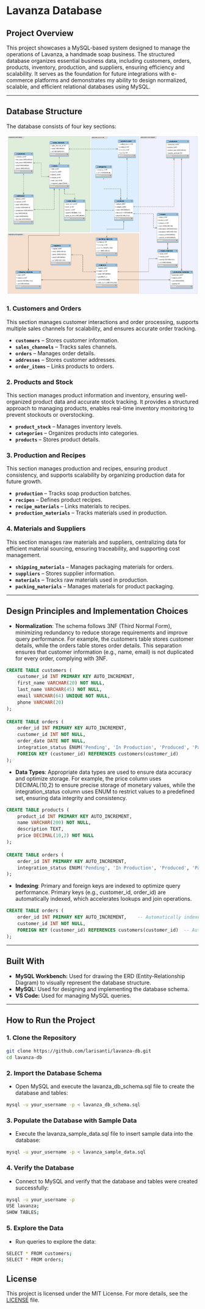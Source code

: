 # Lavanza Database

## Project Overview

This project showcases a MySQL-based system designed to manage the operations of Lavanza, a handmade soap business. The structured database organizes essential business data, including customers, orders, products, inventory, production, and suppliers, ensuring efficiency and scalability. It serves as the foundation for future integrations with e-commerce platforms and demonstrates my ability to design normalized, scalable, and efficient relational databases using MySQL.

---

## Database Structure

The database consists of four key sections:

![The database consists of four key sections.](ERD/lavanza-ERD-sections.png)

### 1. Customers and Orders
This section manages customer interactions and order processing, supports multiple sales channels for scalability, and ensures accurate order tracking.
- **`customers`** – Stores customer information.
- **`sales_channels`** – Tracks sales channels.
- **`orders`** – Manages order details.
- **`addresses`** – Stores customer addresses.
- **`order_items`** – Links products to orders.

### 2. Products and Stock
This section manages product information and inventory, ensuring well-organized product data and accurate stock tracking. It provides a structured approach to managing products, enables real-time inventory monitoring to prevent stockouts or overstocking.
- **`product_stock`** – Manages inventory levels.
- **`categories`** – Organizes products into categories.
- **`products`** – Stores product details.

### 3. Production and Recipes
This section manages production and recipes, ensuring product consistency, and supports scalability by organizing production data for future growth.
- **`production`** – Tracks soap production batches.
- **`recipes`** – Defines product recipes.
- **`recipe_materials`** – Links materials to recipes.
- **`production_materials`** – Tracks materials used in production.

### 4. Materials and Suppliers
This section manages raw materials and suppliers, centralizing data for efficient material sourcing, ensuring traceability, and supporting cost management.
- **`shipping_materials`** – Manages packaging materials for orders.
- **`suppliers`** – Stores supplier information.
- **`materials`** – Tracks raw materials used in production.
- **`packing_materials`** – Manages materials for product packaging.

---

## Design Principles and Implementation Choices

- **Normalization**: The schema follows 3NF (Third Normal Form), minimizing redundancy to reduce storage requirements and improve query performance. For example, the customers table stores customer details, while the orders table stores order details. This separation ensures that customer information (e.g., name, email) is not duplicated for every order, complying with 3NF.

```sql
CREATE TABLE customers (
    customer_id INT PRIMARY KEY AUTO_INCREMENT,
    first_name VARCHAR(20) NOT NULL,
    last_name VARCHAR(45) NOT NULL,
    email VARCHAR(64) UNIQUE NOT NULL,
    phone VARCHAR(20)
);

CREATE TABLE orders (
    order_id INT PRIMARY KEY AUTO_INCREMENT,
    customer_id INT NOT NULL,
    order_date DATE NOT NULL,
    integration_status ENUM('Pending', 'In Production', 'Produced', 'Packed', 'Shipped', 'Delivered', 'Cancelled') DEFAULT 'Pending',
    FOREIGN KEY (customer_id) REFERENCES customers(customer_id)
);
```

- **Data Types**: Appropriate data types are used to ensure data accuracy and optimize storage. For example, the price column uses DECIMAL(10,2) to ensure precise storage of monetary values, while the integration_status column uses ENUM to restrict values to a predefined set, ensuring data integrity and consistency.

```sql
CREATE TABLE products (
    product_id INT PRIMARY KEY AUTO_INCREMENT,
    name VARCHAR(200) NOT NULL,
    description TEXT,
    price DECIMAL(10,2) NOT NULL
);

CREATE TABLE orders (
    order_id INT PRIMARY KEY AUTO_INCREMENT,
    integration_status ENUM('Pending', 'In Production', 'Produced', 'Packed', 'Shipped', 'Delivered', 'Cancelled') DEFAULT 'Pending'
);
```

- **Indexing**: Primary and foreign keys are indexed to optimize query performance. Primary keys (e.g., customer_id, order_id) are automatically indexed, which accelerates lookups and join operations.

```sql
CREATE TABLE orders (
    order_id INT PRIMARY KEY AUTO_INCREMENT,    -- Automatically indexed
    customer_id INT NOT NULL,
    FOREIGN KEY (customer_id) REFERENCES customers(customer_id)  -- Automatically indexed
);
```

---

## Built With

- **MySQL Workbench:** Used for drawing the ERD (Entity-Relationship Diagram) to visually represent the database structure.
- **MySQL:** Used for designing and implementing the database schema.
- **VS Code:** Used for managing MySQL queries.

---

## How to Run the Project

### 1. Clone the Repository
```bash
git clone https://github.com/larisanti/lavanza-db.git
cd lavanza-db
```

### 2. Import the Database Schema
- Open MySQL and execute the lavanza_db_schema.sql file to create the database and tables:
```bash
mysql -u your_username -p < lavanza_db_schema.sql
``` 

### 3. Populate the Database with Sample Data
- Execute the lavanza_sample_data.sql file to insert sample data into the database:
```bash
mysql -u your_username -p < lavanza_sample_data.sql
```
### 4. Verify the Database
- Connect to MySQL and verify that the database and tables were created successfully:
```bash
mysql -u your_username -p
USE lavanza;
SHOW TABLES;
```

### 5. Explore the Data
- Run queries to explore the data:
```bash
SELECT * FROM customers;
SELECT * FROM orders;
```


## License
This project is licensed under the MIT License. For more details, see the [LICENSE](LICENSE) file.

